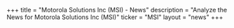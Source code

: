 +++
title = "Motorola Solutions Inc (MSI) - News"
description = "Analyze the News for Motorola Solutions Inc (MSI)"
ticker = "MSI"
layout = "news"
+++

